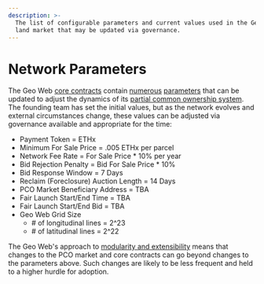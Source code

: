 ```yaml
---
description: >-
  The list of configurable parameters and current values used in the Geo Web
  land market that may be updated via governance.
---
```


# Network Parameters

The Geo Web [core contracts](../developers/core-contracts/) contain [numerous](https://github.com/Geo-Web-Project/core-contracts/blob/main/contracts/registry/facets/PCOLicenseClaimerFacet.sol) [parameters](https://github.com/Geo-Web-Project/core-contracts/blob/main/contracts/registry/facets/PCOLicenseParamsFacet.sol) that can be updated to adjust the dynamics of its [partial common ownership system](../concepts/partial-common-ownership.md). The founding team has set the initial values, but as the network evolves and external circumstances change, these values can be adjusted via governance available and appropriate for the time:

* Payment Token = ETHx
* Minimum For Sale Price = .005 ETHx per parcel
* Network Fee Rate = For Sale Price \* 10% per year
* Bid Rejection Penalty = Bid For Sale Price \* 10%
* Bid Response Window = 7 Days
* Reclaim (Foreclosure) Auction Length = 14 Days
* PCO Market Beneficiary Address = TBA
* Fair Launch Start/End Time = TBA
* Fair Launch Start/End Bid = TBA
* Geo Web Grid Size
  * \# of longitudinal lines = 2^23
  * \# of latitudinal lines  = 2^22

The Geo Web's approach to [modularity and extensibility](../developers/core-contracts/standards-and-protocols/diamonds-multi-facet-proxy-eip-2535.md) means that changes to the PCO market and core contracts can go beyond changes to the parameters above. Such changes are likely to be less frequent and held to a higher hurdle for adoption.&#x20;
